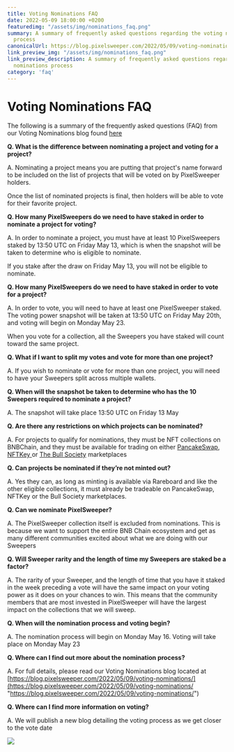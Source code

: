 ```yaml
---
title: Voting Nominations FAQ
date: 2022-05-09 18:00:00 +0200
featuredimg: "/assets/img/nominations_faq.png"
summary: A summary of frequently asked questions regarding the voting nominations
  process
canonicalUrl: https://blog.pixelsweeper.com/2022/05/09/voting-nominations-FAQ/
link_preview_img: "/assets/img/nominations_faq.png"
link_preview_description: A summary of frequently asked questions regarding the voting
  nominations process
category: 'faq'
---
```

# Voting Nominations FAQ

The following is a summary of the frequently asked questions (FAQ) from our Voting Nominations blog found [here](https://aagwam0qpicu-g.instant.forestry.io/2022/05/09/voting-nominations/)

**Q. What is the difference between nominating a project and voting for a project?**

A. Nominating a project means you are putting that project's name forward to be included on the list of projects that will be voted on by PixelSweeper holders.

Once the list of nominated projects is final, then holders will be able to vote for their favorite project.

**Q. How many PixelSweepers do we need to have staked in order to nominate a project for voting?**

A. In order to nominate a project, you must have at least 10 PixelSweepers staked by 13:50 UTC on Friday May 13, which is when the snapshot will be taken to determine who is eligible to nominate.

If you stake after the draw on Friday May 13, you will not be eligible to nominate.

**Q. How many PixelSweepers do we need to have staked in order to vote for a project?**

A. In order to vote, you will need to have at least one PixelSweeper staked. The voting power snapshot will be taken at 13:50 UTC on Friday May 20th, and voting will begin on Monday May 23.

When you vote for a collection, all the Sweepers you have staked will count toward the same project.

**Q. What if I want to split my votes and vote for more than one project?**

A. If you wish to nominate or vote for more than one project, you will need to have your Sweepers split across multiple wallets.

**Q. When will the snapshot be taken to determine who has the 10 Sweepers required to nominate a project?**

A. The snapshot will take place 13:50 UTC on Friday 13 May

**Q. Are there any restrictions on which projects can be nominated?**

A. For projects to qualify for nominations, they must be NFT collections on BNBChain, and they must be available for trading on either [PancakeSwap](https://pancakeswap.finance/nfts/collections), [NFTKey ](https://nftkey.app/bsc)or [The Bull Society](https://www.thebullsoc.com/marketplace) marketplaces

**Q. Can projects be nominated if they’re not minted out?**

A. Yes they can, as long as minting is available via Rareboard and like the other eligible collections, it must already be tradeable on PancakeSwap, NFTKey or the Bull Society marketplaces.

**Q. Can we nominate PixelSweeper?**

A. The PixelSweeper collection itself is excluded from nominations. This is because we want to support the entire BNB Chain ecosystem and get as many different communities excited about what we are doing with our Sweepers

**Q. Will Sweeper rarity and the length of time my Sweepers are staked be a factor?**

A. The rarity of your Sweeper, and the length of time that you have it staked in the week preceding a vote will have the same impact on your voting power as it does on your chances to win. This means that the community members that are most invested in PixelSweeper will have the largest impact on the collections that we will sweep.

**Q. When will the nomination process and voting begin?**

A. The nomination process will begin on Monday May 16. Voting will take place on Monday May 23

**Q. Where can I find out more about the nomination process?**

A. For full details, please read our Voting Nominations blog located at [https://blog.pixelsweeper.com/2022/05/09/voting-nominations/](https://blog.pixelsweeper.com/2022/05/09/voting-nominations/ "https://blog.pixelsweeper.com/2022/05/09/voting-nominations/")

**Q. Where can I find more information on voting?**

A. We will publish a new blog detailing the voting process as we get closer to the vote date

![](/assets/img/untitled-design-10.png)
